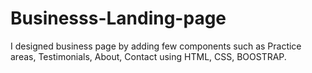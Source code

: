 # Businesss-Landing-page
I designed business page by adding few components such as Practice areas, Testimonials, About, Contact using HTML, CSS, BOOSTRAP.
